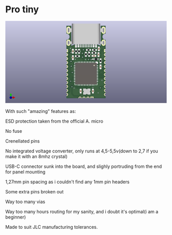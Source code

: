 # Pro tiny

![board](board2.png)

With such "amazing" features as:

ESD protection taken from the official A. micro

No fuse

Crenellated pins

No integrated voltage converter, only runs at 4,5-5,5v(down to 2,7 if you make it with an 8mhz crystal)

USB-C connector sunk into the board, and slighly portruding from the end for panel mounting

1,27mm pin spacing as i couldn't find any 1mm pin headers

Some extra pins broken out

Way too many vias

Way too many hours routing for my sanity, and i doubt it's optimal(i am a beginner)

Made to suit JLC manufacturing tolerances.
